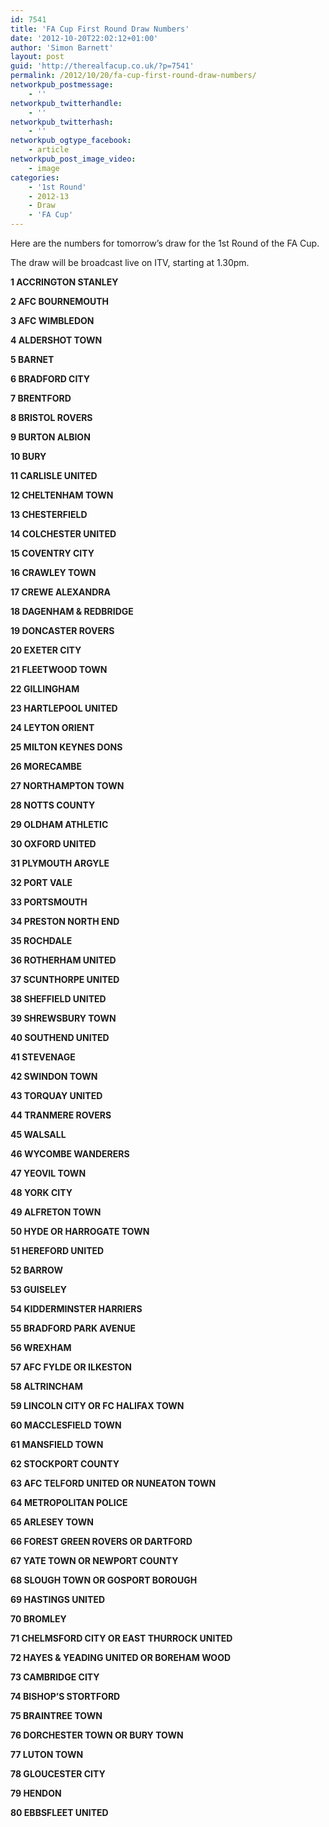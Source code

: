 ```yaml
---
id: 7541
title: 'FA Cup First Round Draw Numbers'
date: '2012-10-20T22:02:12+01:00'
author: 'Simon Barnett'
layout: post
guid: 'http://therealfacup.co.uk/?p=7541'
permalink: /2012/10/20/fa-cup-first-round-draw-numbers/
networkpub_postmessage:
    - ''
networkpub_twitterhandle:
    - ''
networkpub_twitterhash:
    - ''
networkpub_ogtype_facebook:
    - article
networkpub_post_image_video:
    - image
categories:
    - '1st Round'
    - 2012-13
    - Draw
    - 'FA Cup'
---
```


Here are the numbers for tomorrow’s draw for the 1st Round of the FA Cup.

The draw will be broadcast live on ITV, starting at 1.30pm.

**1 ACCRINGTON STANLEY**

**2 AFC BOURNEMOUTH**

**3 AFC WIMBLEDON**

**4 ALDERSHOT TOWN**

**5 BARNET**

**6 BRADFORD CITY**

**7 BRENTFORD**

**8 BRISTOL ROVERS**

**9 BURTON ALBION**

**10 BURY**

**11 CARLISLE UNITED**

**12 CHELTENHAM TOWN**

**13 CHESTERFIELD**

**14 COLCHESTER UNITED**

**15 COVENTRY CITY**

**16 CRAWLEY TOWN**

**17 CREWE ALEXANDRA**

**18 DAGENHAM &amp; REDBRIDGE**

**19 DONCASTER ROVERS**

**20 EXETER CITY**

**21 FLEETWOOD TOWN**

**22 GILLINGHAM**

**23 HARTLEPOOL UNITED**

**24 LEYTON ORIENT**

**25 MILTON KEYNES DONS**

**26 MORECAMBE**

**27 NORTHAMPTON TOWN**

**28 NOTTS COUNTY**

**29 OLDHAM ATHLETIC**

**30 OXFORD UNITED**

**31 PLYMOUTH ARGYLE**

**32 PORT VALE**

**33 PORTSMOUTH**

**34 PRESTON NORTH END**

**35 ROCHDALE**

**36 ROTHERHAM UNITED**

**37 SCUNTHORPE UNITED**

**38 SHEFFIELD UNITED**

**39 SHREWSBURY TOWN**

**40 SOUTHEND UNITED**

**41 STEVENAGE**

**42 SWINDON TOWN**

**43 TORQUAY UNITED**

**44 TRANMERE ROVERS**

**45 WALSALL**

**46 WYCOMBE WANDERERS**

**47 YEOVIL TOWN**

**48 YORK CITY**

**49 ALFRETON TOWN**

**50 HYDE OR HARROGATE TOWN**

**51 HEREFORD UNITED**

**52 BARROW**

**53 GUISELEY**

**54 KIDDERMINSTER HARRIERS**

**55 BRADFORD PARK AVENUE**

**56 WREXHAM**

**57 AFC FYLDE OR ILKESTON**

**58 ALTRINCHAM**

**59 LINCOLN CITY OR FC HALIFAX TOWN**

**60 MACCLESFIELD TOWN**

**61 MANSFIELD TOWN**

**62 STOCKPORT COUNTY**

**63 AFC TELFORD UNITED OR NUNEATON TOWN**

**64 METROPOLITAN POLICE**

**65 ARLESEY TOWN**

**66 FOREST GREEN ROVERS OR DARTFORD**

**67 YATE TOWN OR NEWPORT COUNTY**

**68 SLOUGH TOWN OR GOSPORT BOROUGH**

**69 HASTINGS UNITED**

**70 BROMLEY**

**71 CHELMSFORD CITY OR EAST THURROCK UNITED**

**72 HAYES &amp; YEADING UNITED OR BOREHAM WOOD**

**73 CAMBRIDGE CITY**

**74 BISHOP’S STORTFORD**

**75 BRAINTREE TOWN**

**76 DORCHESTER TOWN OR BURY TOWN**

**77 LUTON TOWN**

**78 GLOUCESTER CITY**

**79 HENDON**

**80 EBBSFLEET UNITED**
